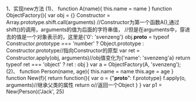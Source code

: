 1、实现new方法
(1)、
function A(name){
	this.name = name
}
function ObjectFactory(){
	var obj = {}
	Constructor = Array.prototype.shift.call(arguments)
	//Constructor为第一个函数A(),通过shift()的调用，arguments的值为后面的字符串值，
	//但是在arguments中，穿进去的值是一个对象表示的，这里是{'0': 'svenzeng'}
	obj.__proto__ = typeof Constructor.prototype === 'number' ?
		Object.prototype : Constructor.prototype//指向Constructor的原型
	var ret = Constructor.apply(obj, arguments)//obj值变化为{'name': 'svenzeng'a}
	return typeof ret === 'object' ? ret : obj
}
var a = ObjectFactory(A, 'svenzeng');
(2)、
function Person(name, age){
	this.name = name
	this.age = age
}
function New(f){
	return function(){
		var o = {"__proto__": f.prototype}
		f.apply(o, arguments)//继承父类的属性
		return o//返回一个Object
	}
}
var p1 = New(Person)('Jack', 25)